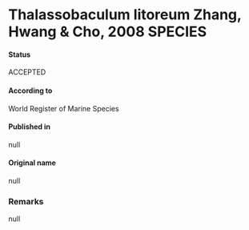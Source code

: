 # Thalassobaculum litoreum Zhang, Hwang & Cho, 2008 SPECIES

#### Status
ACCEPTED

#### According to
World Register of Marine Species

#### Published in
null

#### Original name
null

### Remarks
null